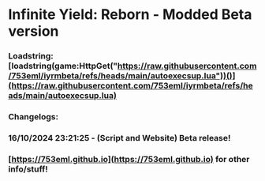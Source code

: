 # Infinite Yield: Reborn - Modded Beta version

### Loadstring: [loadstring(game:HttpGet("https://raw.githubusercontent.com/753eml/iyrmbeta/refs/heads/main/autoexecsup.lua"))()](https://raw.githubusercontent.com/753eml/iyrmbeta/refs/heads/main/autoexecsup.lua)

### Changelogs:

### 16/10/2024 23:21:25 - (Script and Website) Beta release! 

### [https://753eml.github.io](https://753eml.github.io) for other info/stuff!
